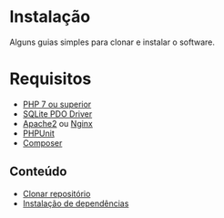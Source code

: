 # Instalação


Alguns guias simples para clonar e instalar o software.

# Requisitos

- [PHP 7 ou superior](https://secure.php.net/downloads.php)
- [SQLite PDO Driver](http://packages.ubuntu.com/search?keywords=php7.0-sqlite)
- [Apache2](https://www.apache.org/dyn/closer.cgi) ou [Nginx](https://www.nginx.com/) 
- [PHPUnit](https://phpunit.de/getting-started.html)
- [Composer](https://getcomposer.org/download/)

## Conteúdo

- [Clonar repositório](clone.md)
- [Instalação de dependências](dependency-install.md)